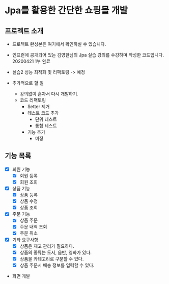 # Jpa를 활용한 간단한 쇼핑몰 개발

## 프로젝트 소개

- 프로젝트 완성본은 여기에서 확인하실 수 있습니다.

- 인프런에 공개되어 있는 김영한님의 Jpa 실습 강의를 수강하며 작성한 코드입니다. 20200421 1부 완료
- 실습2 성능 최적화 및 리팩토링 -> 예정

- 추가적으로 할 일
    - 강의없이 혼자서 다시 개발하기.
    - 코드 리팩토링
        - Setter 제거
        - 테스트 코드 추가
            - 단위 테스트
            - 통합 테스트
        - 기능 추가
            - 미정 

## 기능 목록

- [x] 회원 기능
    - [x] 회원 등록
    - [x] 회원 조회

- [x] 상품 기능
    - [x] 상품 등록
    - [x] 상품 수정
    - [x] 상품 조회

- [x] 주문 기능
    - [x] 상품 주문
    - [x] 주문 내역 조회
    - [x] 주문 취소

- [x] 기타 요구사항
    - [x] 상품은 재고 관리가 필요하다.
    - [x] 상품의 종류는 도서, 음반, 영화가 있다.
    - [x] 상품을 카테고리로 구분할 수 있다.
    - [x] 상품 주문시 배송 정보를 입력할 수 있다.
    
- 화면 개발
